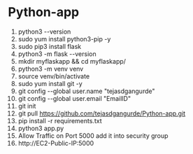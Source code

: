 # Python-app
1) python3 --version
2) sudo yum install python3-pip -y
3) sudo pip3 install flask
4) python3 -m flask --version
5) mkdir myflaskapp && cd myflaskapp/
6) python3 -m venv venv
7) source venv/bin/activate
8) sudo yum install git -y
9) git config --global user.name "tejasdgangurde"
10) git config --global user.email "EmailID"
11) git init
12) git pull https://github.com/tejasdgangurde/Python-app.git
13) pip install -r requirements.txt
14) python3 app.py
15) Allow Traffic on Port 5000 add it into security group
16) http://EC2-Public-IP:5000
    
